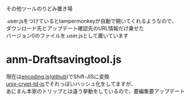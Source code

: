 その他ツールのりどみ置き場

.user.jsをつけているとtampermonkeyが自動で開いてくれるようなので、\
ダウンロード先とアップデート確認先のURL情報だけ乗せた\
バージョン0のファイルを.user.jsとして置いています

# anm-Draftsavingtool.js
現在は[encoding.js](https://www.npmjs.com/package/encoding-japanese)([github](https://github.com/polygonplanet/encoding.js))でShift-JISに変換\
[unix-crypt-td-js](https://www.npmjs.com/package/unix-crypt-td-js)でそれっぽいハッシュ化をしてますが、\
あにまん本家のトリップとは違う挙動をしているので、要編集要アップデート

